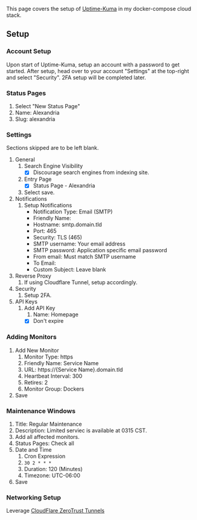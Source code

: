 This page covers the setup of [Uptime-Kuma](https://uptime.kuma.pet/) in my docker-compose cloud stack.

## Setup

### Account Setup

Upon start of Uptime-Kuma, setup an account with a password to get started. After setup, head over to your account "Settings" at the top-right and select "Security". 2FA setup will be completed later.

### Status Pages

1. Select "New Status Page"
2. Name: Alexandria
3. Slug: alexandria

### Settings

Sections skipped are to be left blank.

1. General
   1. Search Engine Visibility
      - [X] Discourage search engines from indexing site.
   2. Entry Page
      - [X] Status Page - Alexandria
   3. Select save.
2. Notifications
   1. Setup Notifications
      - Notification Type: Email (SMTP)
      - Friendly Name: <Fillout appropriately>
      - Hostname: smtp.domain.tld
      - Port: 465
      - Security: TLS (465)
      - SMTP username: Your email address
      - SMTP password: Application specific email password
      - From email: Must match SMTP username
      - To Email: <Email to be sent to>
      - Custom Subject: Leave blank
3. Reverse Proxy
   1. If using Cloudflare Tunnel, setup accordingly.
4. Security
   1. Setup 2FA.
5. API Keys
   1. Add API Key
      1. Name: Homepage
      - [X] Don't expire

### Adding Monitors

1. Add New Monitor
   1. Monitor Type: https
   2. Friendly Name: Service Name
   3. URL: https://{Service Name}.domain.tld
   4. Heartbeat Interval: 300
   5. Retires: 2
   6. Monitor Group: Dockers
2. Save

### Maintenance Windows

1. Title: Regular Maintenance
2. Description: Limited serviec is available at 0315 CST.
3. Add all affected monitors.
4. Status Pages: Check all
5. Date and Time
   1. Cron Expression
   2. `30 2 * * *`
   3. Duration: 120 (Minutes)
   4. Timezone: UTC-06:00
6. Save

### Networking Setup

Leverage [CloudFlare ZeroTrust Tunnels](https://github.com/louislam/uptime-kuma/wiki/Reverse-Proxy-with-Cloudflare-Tunnel)
